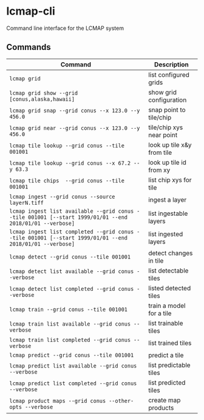# lcmap-cli
Command line interface for the LCMAP system

## Commands

| Command                                                                                                 | Description               |
| ------------------------------------------------------------------------------------------------------- | ------------------------- |
| `lcmap grid`                                                                                            | list configured grids     |
| `lcmap grid show --grid [conus,alaska,hawaii]`                                                          | show grid configuration   |
| `lcmap grid snap --grid conus --x 123.0 --y 456.0`                                                      | snap point to tile/chip   |
| `lcmap grid near --grid conus --x 123.0 --y 456.0`                                                      | tile/chip xys near point  |
| `lcmap tile lookup --grid conus --tile 001001`                                                          | look up tile x&y from tile|
| `lcmap tile lookup --grid conus --x 67.2 --y 63.3`                                                      | look up tile id from xy   |
| `lcmap tile chips  --grid conus --tile 001001`                                                          | list chip xys for tile    |
| `lcmap ingest --grid conus --source layerN.tiff`                                                        | ingest a layer            |
| `lcmap ingest list available --grid conus --tile 001001 [--start 1999/01/01 --end 2018/01/01 --verbose]`| list ingestable layers    |
| `lcmap ingest list completed --grid conus --tile 001001 [--start 1999/01/01 --end 2018/01/01 --verbose]`| list ingested layers      |
| `lcmap detect --grid conus --tile 001001`                                                               | detect changes in tile    |
| `lcmap detect list available --grid conus --verbose`                                                    | list detectable tiles     |
| `lcmap detect list completed --grid conus --verbose`                                                    | listed detected tiles     |
| `lcmap train --grid conus --tile 001001`                                                                | train a model for a tile  |
| `lcmap train list available --grid conus --verbose`                                                     | list trainable tiles      | 
| `lcmap train list completed --grid conus --verbose`                                                     | list trained tiles        |
| `lcmap predict --grid conus --tile 001001`                                                              | predict a tile            |
| `lcmap predict list available --grid conus --verbose`                                                   | list predictable tiles    |
| `lcmap predict list completed --grid conus --verbose`                                                   | list predicted tiles      |
| `lcmap product maps --grid conus --other-opts --verbose`                                                | create map products       |
